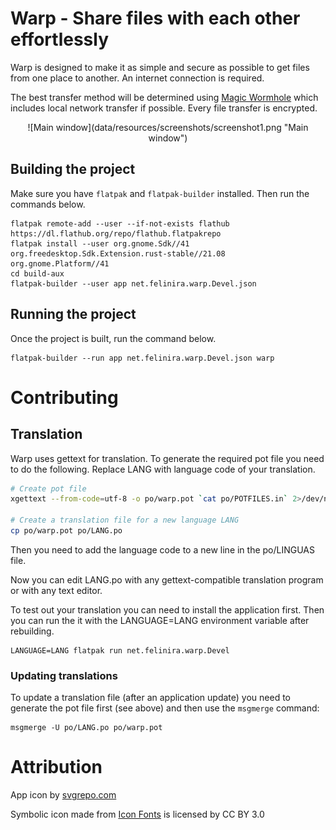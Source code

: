 # Warp - Share files with each other effortlessly

Warp is designed to make it as simple and secure as possible to get files from one place to another. An internet 
connection is required.

The best transfer method will be determined using [Magic Wormhole](https://magic-wormhole.readthedocs.io/en/latest/)
which includes local network transfer if possible. Every file transfer is encrypted.

<div align="center">
![Main window](data/resources/screenshots/screenshot1.png "Main window")
</div>

## Building the project

Make sure you have `flatpak` and `flatpak-builder` installed. Then run the commands below.

```
flatpak remote-add --user --if-not-exists flathub https://dl.flathub.org/repo/flathub.flatpakrepo
flatpak install --user org.gnome.Sdk//41 org.freedesktop.Sdk.Extension.rust-stable//21.08 org.gnome.Platform//41
cd build-aux
flatpak-builder --user app net.felinira.warp.Devel.json
```

## Running the project

Once the project is built, run the command below.

```
flatpak-builder --run app net.felinira.warp.Devel.json warp
```

# Contributing
## Translation
Warp uses gettext for translation. To generate the required pot file you need to do the following. Replace LANG with
language code of your translation.

```sh
# Create pot file
xgettext --from-code=utf-8 -o po/warp.pot `cat po/POTFILES.in` 2>/dev/null

# Create a translation file for a new language LANG
cp po/warp.pot po/LANG.po
```

Then you need to add the language code to a new line in the po/LINGUAS file.

Now you can edit LANG.po with any gettext-compatible translation program or with any text editor.

To test out your translation you can need to install the application first. Then you can run the it with the 
LANGUAGE=LANG environment variable after rebuilding.

```
LANGUAGE=LANG flatpak run net.felinira.warp.Devel
```

### Updating translations
To update a translation file (after an application update) you need to generate the pot file first (see above) and then
use the `msgmerge` command:

```
msgmerge -U po/LANG.po po/warp.pot
```

# Attribution
<p>App icon by <a href="https://svgrepo.com">svgrepo.com</a></p>
<p>Symbolic icon made from <a href="http://www.onlinewebfonts.com/icon">Icon Fonts</a> is licensed by CC BY 3.0</p>
